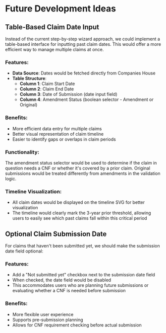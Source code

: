 # Future Development Ideas

## Table-Based Claim Date Input

Instead of the current step-by-step wizard approach, we could implement a table-based interface for inputting past claim dates. This would offer a more efficient way to manage multiple claims at once.

### Features:
- **Data Source**: Dates would be fetched directly from Companies House
- **Table Structure**:
  - **Column 1**: Claim Start Date
  - **Column 2**: Claim End Date
  - **Column 3**: Date of Submission (date input field)
  - **Column 4**: Amendment Status (boolean selector - Amendment or Original)

### Benefits:
- More efficient data entry for multiple claims
- Better visual representation of claim timeline
- Easier to identify gaps or overlaps in claim periods

### Functionality:
The amendment status selector would be used to determine if the claim in question needs a CNF or whether it's covered by a prior claim. Original submissions would be treated differently from amendments in the validation logic.

### Timeline Visualization:
- All claim dates would be displayed on the timeline SVG for better visualization
- The timeline would clearly mark the 3-year prior threshold, allowing users to easily see which past claims fall within this critical period

## Optional Claim Submission Date

For claims that haven't been submitted yet, we should make the submission date field optional:

### Features:
- Add a "Not submitted yet" checkbox next to the submission date field
- When checked, the date field would be disabled
- This accommodates users who are planning future submissions or evaluating whether a CNF is needed before submission

### Benefits:
- More flexible user experience
- Supports pre-submission planning
- Allows for CNF requirement checking before actual submission
